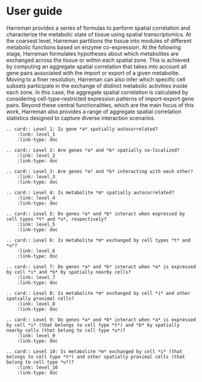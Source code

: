 # User guide

Harreman provides a series of formulas to perform spatial correlation and characterize the metabolic state of tissue using spatial transcriptomics. At the coarsest level, Harreman partitions the tissue into modules of different metabolic functions based on enzyme co-expression. At the following stage, Harreman formulates hypotheses about which metabolites are exchanged across the tissue or within each spatial zone. This is achieved by computing an aggregate spatial correlation that takes into account all gene pairs associated with the import or export of a given metabolite. Moving to a finer resolution, Harreman can also infer which specific cell subsets participate in the exchange of distinct metabolic activities inside each zone. In this case, the aggregate spatial correlation is calculated by considering cell-type–restricted expression patterns of import–export gene pairs. Beyond these central functionalities, which are the main focus of this work, Harreman also provides a range of aggregate spatial correlation statistics designed to capture diverse interaction scenarios.

```{eval-rst}
.. card:: Level 1: Is gene *a* spatially autocorrelated?
    :link: level_1
    :link-type: doc
```
```{eval-rst}
.. card:: Level 2: Are genes *a* and *b* spatially co-localized?
    :link: level_2
    :link-type: doc
```
```{eval-rst}
.. card:: Level 3: Are genes *a* and *b* interacting with each other?
    :link: level_3
    :link-type: doc
```
```{eval-rst}
.. card:: Level 4: Is metabolite *m* spatially autocorrelated?
    :link: level_4
    :link-type: doc
```
```{eval-rst}
.. card:: Level 5: Do genes *a* and *b* interact when expressed by cell types *t* and *u*, respectively?
    :link: level_5
    :link-type: doc
```
```{eval-rst}
.. card:: Level 6: Is metabolite *m* exchanged by cell types *t* and *u*?
    :link: level_6
    :link-type: doc
```
```{eval-rst}
.. card:: Level 7: Do genes *a* and *b* interact when *a* is expressed by cell *i* and *b* by spatially nearby cells?
    :link: level_7
    :link-type: doc
```
```{eval-rst}
.. card:: Level 8: Is metabolite *m* exchanged by cell *i* and other spatially proximal cells?
    :link: level_8
    :link-type: doc
```
```{eval-rst}
.. card:: Level 9: Do genes *a* and *b* interact when *a* is expressed by cell *i* (that belongs to cell type *t*) and *b* by spatially nearby cells (that belong to cell type *u*)?
    :link: level_9
    :link-type: doc
```
```{eval-rst}
.. card:: Level 10: Is metabolite *m* exchanged by cell *i* (that belongs to cell type *t*) and other spatially proximal cells (that belong to cell type *u*)?
    :link: level_10
    :link-type: doc
```
